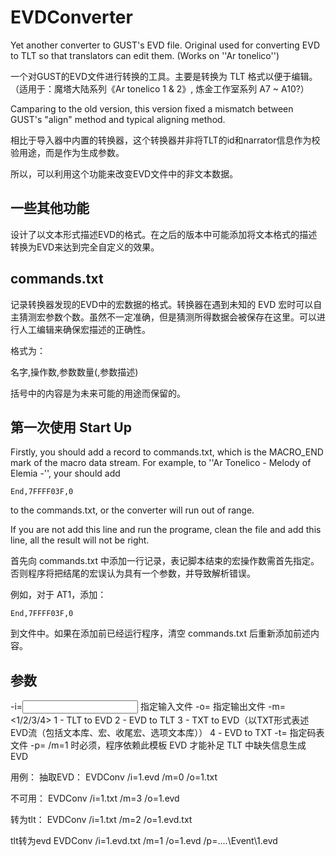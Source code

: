 # EVDConverter
Yet another converter to GUST's EVD file. Original used for converting EVD to TLT so that translators can edit them. (Works on ''Ar tonelico'')

一个对GUST的EVD文件进行转换的工具。主要是转换为 TLT 格式以便于编辑。（适用于：魔塔大陆系列《Ar tonelico 1 & 2》, 炼金工作室系列 A7 ~ A10?）

Camparing to the old version, this version fixed a mismatch between GUST's "align" method and typical aligning method.

相比于导入器中内置的转换器，这个转换器并非将TLT的id和narrator信息作为校验用途，而是作为生成参数。

所以，可以利用这个功能来改变EVD文件中的非文本数据。

## 一些其他功能
设计了以文本形式描述EVD的格式。在之后的版本中可能添加将文本格式的描述转换为EVD来达到完全自定义的效果。

## commands.txt
记录转换器发现的EVD中的宏数据的格式。转换器在遇到未知的 EVD 宏时可以自主猜测宏参数个数。虽然不一定准确，但是猜测所得数据会被保存在这里。可以进行人工编辑来确保宏描述的正确性。

格式为：

名字,操作数,参数数量(,参数描述)

括号中的内容是为未来可能的用途而保留的。

## 第一次使用 Start Up
Firstly, you should add a record to commands.txt, which is the MACRO_END mark of the macro data stream. For example, to ''Ar Tonelico - Melody of Elemia -'', your should add
```
End,7FFFF03F,0
```
to the commands.txt, or the converter will run out of range.

If you are not add this line and run the programe, clean the file and add this line, all the result will not be right.

首先向 commands.txt 中添加一行记录，表记脚本结束的宏操作数需首先指定。否则程序将把结尾的宏误认为具有一个参数，并导致解析错误。

例如，对于 AT1，添加：
```
End,7FFFF03F,0
```
到文件中。如果在添加前已经运行程序，清空 commands.txt 后重新添加前述内容。

## 参数
-i=<input filename> 指定输入文件
-o=<output filename> 指定输出文件
-m=<1/2/3/4>
	1 - TLT to EVD
	2 - EVD to TLT
	3 - TXT to EVD（以TXT形式表述EVD流（包括文本库、宏、收尾宏、选项文本库））
	4 - EVD to TXT
-t=<encoding description.tbl> 指定码表文件
-p=<pattern file.evd> /m=1 时必须，程序依赖此模板 EVD 才能补足 TLT 中缺失信息生成 EVD

用例：
抽取EVD：
	EVDConv /i=1.evd /m=0 /o=1.txt
  
不可用：
	EVDConv /i=1.txt /m=3 /o=1.evd
  
转为tlt：
	EVDConv /i=1.txt /m=2 /o=1.evd.txt
  
tlt转为evd
	EVDConv /i=1.evd.txt /m=1 /o=1.evd /p=..\..\Event\1.evd